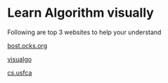 # Learn Algorithm visually

Following are top 3 websites to help your understand

[bost.ocks.org](https://bost.ocks.org/mike/algorithms/)

[visualgo](https://visualgo.net/en)

[cs.usfca](https://www.cs.usfca.edu/~galles/visualization/Algorithms.html)
